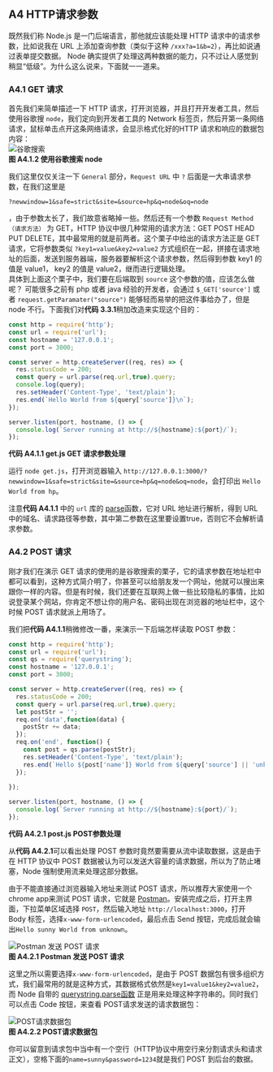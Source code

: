 ## A4 HTTP请求参数

既然我们称 Node.js 是一门后端语言，那他就应该能处理 HTTP 请求中的请求参数，比如说我在 URL 上添加查询参数（类似于这种 `/xxx?a=1&b=2`），再比如说通过表单提交数据。 Node 确实提供了处理这两种数据的能力，只不过让人感觉到稍显“低级”。为什么这么说来，下面就一一道来。  

### A4.1 GET 请求

首先我们来简单描述一下 HTTP 请求，打开浏览器，并且打开开发者工具，然后使用谷歌搜 `node`，我们定向到开发者工具的 Network 标签页，然后开第一条网络请求，鼠标单击点开这条网络请求，会显示格式化好的HTTP 请求和响应的数据包内容：  
![谷歌搜索](./images/google_search.png)  
**图 A4.1.2 使用谷歌搜索 node**  

我们这里仅仅关注一下 `General` 部分，`Request URL` 中 `?` 后面是一大串请求参数，在我们这里是

`?newwindow=1&safe=strict&site=&source=hp&q=node&oq=node`

，由于参数太长了，我们故意省略掉一些。然后还有一个参数 `Request Method（请求方法）` 为 GET，HTTP 协议中很几种常用的请求方法：GET POST HEAD PUT DELETE，其中最常用的就是前两者。这个栗子中给出的请求方法正是 GET 请求，它将参数类似 `?key1=value&key2=value2` 方式组织在一起，拼接在请求地址的后面，发送到服务器端，服务器要解析这个请求参数，然后得到参数 key1 的值是 value1， key2 的值是 value2，继而进行逻辑处理。  
具体到上面这个栗子中，我们要在后端取到 `source` 这个参数的值，应该怎么做呢？ 可能很多之前有 php 或者 java 经验的开发者，会通过 `$_GET['source']` 或者 `request.getParamater("source")` 能够轻而易举的把这件事给办了，但是 node 不行。下面我们对**代码 3.3.1**稍加改造来实现这个目的：

```javascript
const http = require('http');
const url = require('url');
const hostname = '127.0.0.1';
const port = 3000;

const server = http.createServer((req, res) => {
  res.statusCode = 200;
  const query = url.parse(req.url,true).query;
  console.log(query);
  res.setHeader('Content-Type', 'text/plain');
  res.end(`Hello World from ${query['source']}\n`);
});

server.listen(port, hostname, () => {
  console.log(`Server running at http://${hostname}:${port}/`);
});
```

**代码 A4.1.1 get.js GET 请求参数处理**  

运行 `node get.js`，打开浏览器输入 `http://127.0.0.1:3000/?newwindow=1&safe=strict&site=&source=hp&q=node&oq=node`，会打印出 `Hello World from hp`。

注意**代码 A4.1.1** 中的 `url` 库的 [parse](https://nodejs.org/dist/latest-v6.x/docs/api/url.html#url_url_parse_urlstring_parsequerystring_slashesdenotehost)函数，它对 URL 地址进行解析，得到 URL 中的域名、请求路径等参数，其中第二参数在这里要设置true，否则它不会解析请求参数。 

### A4.2 POST 请求

刚才我们在演示 GET 请求的使用的是谷歌搜索的栗子，它的请求参数在地址栏中都可以看到，这种方式简介明了，你甚至可以给朋友发一个网址，他就可以搜出来跟你一样的内容。但是有时候，我们还要在互联网上做一些比较隐私的事情，比如说登录某个网站，你肯定不想让你的用户名、密码出现在浏览器的地址栏中，这个时候 POST 请求就派上用场了。

我们把**代码 A4.1.1**稍微修改一番，来演示一下后端怎样读取 POST 参数：

```javascript
const http = require('http');
const url = require('url');
const qs = require('querystring');
const hostname = '127.0.0.1';
const port = 3000;

const server = http.createServer((req, res) => {
  res.statusCode = 200;
  const query = url.parse(req.url,true).query;
  let postStr = '';
  req.on('data',function(data) {				
    postStr += data;
  });
  req.on('end', function() {
    const post = qs.parse(postStr);
    res.setHeader('Content-Type', 'text/plain');
    res.end(`Hello ${post['name']} World from ${query['source'] || 'unknown'}\n`);
  });
  
});

server.listen(port, hostname, () => {
  console.log(`Server running at http://${hostname}:${port}/`);
});
```

**代码 A4.2.1 post.js POST参数处理**

从**代码 A4.2.1**可以看出处理 POST 参数时竟然要需要从流中读取数据，这是由于在 HTTP 协议中 POST 数据被认为可以发送大容量的请求数据，所以为了防止堵塞，Node 强制使用流来处理这部分数据。

由于不能直接通过浏览器输入地址来测试 POST 请求，所以推荐大家使用一个 chrome app来测试 POST 请求，它就是 [Postman](https://chrome.google.com/webstore/detail/postman/fhbjgbiflinjbdggehcddcbncdddomop?utm_source=chrome-ntp-icon)。安装完成之后，打开主界面，下拉菜单区域选择 `POST`，然后输入地址 `http://localhost:3000`，打开 Body 标签，选择`x-www-form-urlencoded`，最后点击 Send 按钮，完成后就会输出`Hello sunny World from unknown`。

![Postman 发送 POST 请求](./images/postman_post.png)  
**图 A4.2.1 Postman 发送 POST 请求**

这里之所以需要选择`x-www-form-urlencoded`，是由于 POST 数据包有很多组织方式，我们最常用的就是这种方式，其数据格式依然是`key1=value1&key2=value2`，而 Node 自带的 [querystring.parse函数](https://nodejs.org/dist/latest-v6.x/docs/api/querystring.html#querystring_querystring_parse_str_sep_eq_options) 正是用来处理这种字符串的。同时我们可以点击 Code 按钮，来查看 POST请求发送的请求数据包：

![POST请求数据包](./images/post_package.png)  
**图 A4.2.2 POST请求数据包**

你可以留意到请求包中当中有一个空行（HTTP协议中用空行来分割请求头和请求正文），空格下面的`name=sunny&password=1234`就是我们 POST 到后台的数据。